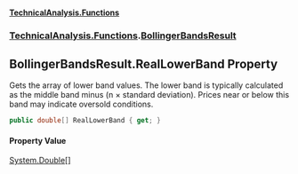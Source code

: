 #### [TechnicalAnalysis\.Functions](Atypical.TechnicalAnalysis.Functions.md 'Atypical\.TechnicalAnalysis\.Functions')
### [TechnicalAnalysis\.Functions](Atypical.TechnicalAnalysis.Functions.md#TechnicalAnalysis.Functions 'TechnicalAnalysis\.Functions').[BollingerBandsResult](BollingerBandsResult.md 'TechnicalAnalysis\.Functions\.BollingerBandsResult')

## BollingerBandsResult\.RealLowerBand Property

Gets the array of lower band values\.
The lower band is typically calculated as the middle band minus \(n × standard deviation\)\.
Prices near or below this band may indicate oversold conditions\.

```csharp
public double[] RealLowerBand { get; }
```

#### Property Value
[System\.Double](https://docs.microsoft.com/en-us/dotnet/api/System.Double 'System\.Double')[\[\]](https://docs.microsoft.com/en-us/dotnet/api/System.Array 'System\.Array')
